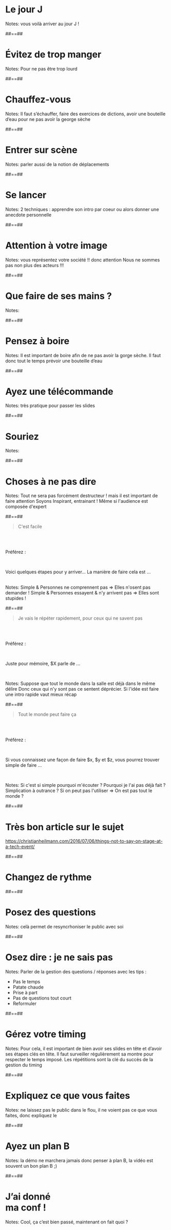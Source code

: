 <!-- .slide: class="transition underline top" data-background="./assets/images/g3e2b346e48_0_5.png"-->

# Le jour J


Notes:
vous voilà arriver au jour J !

##==##
<!-- .slide: class="transition top mask" data-background="./assets/images/amirali-mirhashemian-1299696-unsplash.jpg"-->

# Évitez de trop manger


Notes:
Pour ne pas être trop lourd



##==##
<!-- .slide: class="transition top mask" data-background="./assets/images/g3a864e7b0c_0_0.png"-->

# Chauffez-vous


Notes:
Il faut s’échauffer, faire des exercices de dictions, avoir une bouteille d’eau pour ne pas avoir la george sèche



##==##
<!-- .slide: class="transition underline bottom" data-background="./assets/images/pexels-stanislav-kondratiev-2908959.jpg"-->

# Entrer sur scène


Notes:
parler aussi de la notion de déplacements

##==##
<!-- .slide: class="transition underline bottom" data-background="./assets/images/g3e2b346e48_0_19.png"-->

# Se lancer


Notes:
2 techniques : apprendre son intro par coeur ou alors donner une anecdote personnelle



##==##
<!-- .slide: class="transition underline bottom" data-background="./assets/images/g3e2b346e48_0_43.png"-->

# Attention à votre image


Notes:
vous représentez votre société !! donc attention Nous ne sommes pas non plus des acteurs !!!


##==##
<!-- .slide: class="transition underline bottom" data-background="./assets/images/black-and-white-elderly-grayscale-1266005.jpg"-->

# Que faire de ses mains ?

Notes:


##==##
<!-- .slide: class="transition underline bottom" data-background="./assets/images/adorable-animal-cat-1645631.jpg"-->

# Pensez à boire

Notes:
Il est important de boire afin de ne pas avoir la gorge sèche. Il faut donc tout le temps prévoir une bouteille d’eau


##==##
<!-- .slide: data-background="./assets/images/gerardo-barreto-1566791-unsplash.jpg"-->

# Ayez une télécommande
<!-- .element: class="big thin" -->

Notes:
très pratique pour passer les slides

##==##
<!-- .slide: class="transition underline right" data-background="./assets/images/cuddly-toy-smile-smiling-12211.jpg"-->

# Souriez

Notes:

##==##
<!-- .slide: class="transition underline bottom" data-background="./assets/images/black-and-white-cry-crying-18494.jpg"-->

# Choses à ne pas dire

Notes:
Tout ne sera pas forcément destructeur ! 
mais il est important de faire attention
Soyons Inspirant, entrainant !
Même si l'audience est composée d'expert

##==##

<!-- .slide: class="quote-slide" -->

> C'est facile
<!-- .element: class="center" -->

<br><br>

Préférez : 
<!-- .element: class="center" -->
<br>

Voici quelques étapes pour y arriver…
La manière de faire cela est ...
<!-- .element: class="center" -->

<br>
Notes: 
Simple & Personnes ne comprennent pas => Elles n'osent pas demander !
Simple & Personnes essayent & n'y arrivent pas => Elles sont stupides !

##==##

<!-- .slide: class="quote-slide" -->

> Je vais le répéter rapidement, pour ceux qui ne savent pas
<!-- .element: class="center" -->

<br><br>

Préférez : 

<!-- .element: class="center" -->
<br>

Juste pour mémoire, $X parle de ...
<!-- .element: class="center" -->

<br>

Notes: 
Suppose que tout le monde dans la salle est déjà dans le même délire
Donc ceux qui n'y sont pas ce sentent déprécier. Si l'idée est faire une intro rapide vaut mieux récap

##==##

<!-- .slide: class="quote-slide" -->

>Tout le monde peut faire ça
<!-- .element: class="center" -->

<br><br>

Préférez : 
<!-- .element: class="center" -->

<br>

Si vous connaissez une façon de faire $x, $y et $z, vous pourrez trouver simple de faire ...
<!-- .element: class="center" -->

<br>

Notes: 
Si c'est si simple pourquoi m'écouter ?
Pourquoi je l'ai pas déjà fait ?
Simplication à outrance ?
Si on peut pas l'utiliser => On est pas tout le monde ?


##==##
<!-- .slide: class="bg-white transition" -->

# Très bon article sur le sujet


https://christianheilmann.com/2016/07/06/things-not-to-say-on-stage-at-a-tech-event/ 
<!-- .element: class="center" -->



##==##
<!-- .slide: class="transition bottom mask" data-background="./assets/images/blur-chart-check-up-415779.jpg"-->

# Changez de rythme


##==##
<!-- .slide: class="transition underline bottom" data-background="./assets/images/g3e2b346e48_0_50.png"-->

# Posez des questions



Notes:
celà permet de resyncrhoniser le public avec soi



##==##
<!-- .slide: class="transition underline bottom" data-background="./assets/images/g3e2b346e48_0_57.png"-->

# Osez dire : je ne sais pas

Notes:
Parler de la gestion des questions / réponses avec les tips : 
* Pas le temps
* Patate chaude 
* Prise à part
* Pas de questions tout court
* Reformuler

##==##
<!-- .slide: class="transition underline bottom" data-background="./assets/images/alarm-clock-art-background-1037993.jpg"-->

# Gérez votre timing


Notes:
Pour cela, il est important de bien avoir ses slides en tête et d’avoir ses étapes clés en tête. Il faut surveiller régulièrement sa montre pour respecter le temps imposé. Les répétitions sont la clé du succès de la gestion du timing


##==##
<!-- .slide: class="transition underline bottom" data-background="./assets/images/g3e2b346e48_0_64.png"-->

# Expliquez ce que vous faites


Notes:
ne laissez pas le public dans le flou, il ne voient pas ce que vous faites, donc expliquez le



##==##
<!-- .slide: class="transition top mask" data-background="./assets/images/g3e2b346e48_0_71.png"-->

# Ayez un plan B

Notes:
la démo ne marchera jamais donc penser à plan B, la vidéo est souvent un bon plan B ;)



##==##
<!-- .slide: data-background="./assets/images/g3e2b346e48_0_72.png"-->

<h1 class="bandeau block">J’ai donné<br>ma conf !</h1>


Notes:
Cool, ça c’est bien passé, maintenant on fait quoi ?


